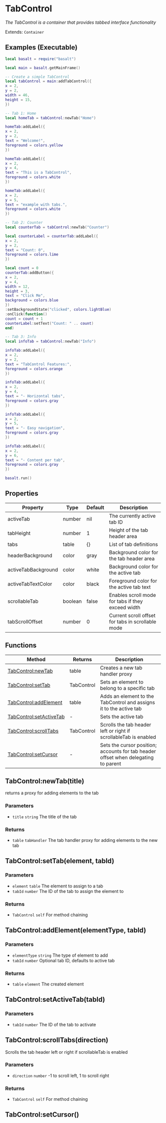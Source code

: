 # TabControl
_The TabControl is a container that provides tabbed interface functionality_

Extends: `Container`

## Examples (Executable)
```lua run
local basalt = require("basalt")

local main = basalt.getMainFrame()

-- Create a simple TabControl
local tabControl = main:addTabControl({
x = 2,
y = 2,
width = 46,
height = 15,
})

-- Tab 1: Home
local homeTab = tabControl:newTab("Home")

homeTab:addLabel({
x = 2,
y = 2,
text = "Welcome!",
foreground = colors.yellow
})

homeTab:addLabel({
x = 2,
y = 4,
text = "This is a TabControl",
foreground = colors.white
})

homeTab:addLabel({
x = 2,
y = 5,
text = "example with tabs.",
foreground = colors.white
})

-- Tab 2: Counter
local counterTab = tabControl:newTab("Counter")

local counterLabel = counterTab:addLabel({
x = 2,
y = 2,
text = "Count: 0",
foreground = colors.lime
})

local count = 0
counterTab:addButton({
x = 2,
y = 4,
width = 12,
height = 3,
text = "Click Me",
background = colors.blue
})
:setBackgroundState("clicked", colors.lightBlue)
:onClick(function()
count = count + 1
counterLabel:setText("Count: " .. count)
end)

-- Tab 3: Info
local infoTab = tabControl:newTab("Info")

infoTab:addLabel({
x = 2,
y = 2,
text = "TabControl Features:",
foreground = colors.orange
})

infoTab:addLabel({
x = 2,
y = 4,
text = "- Horizontal tabs",
foreground = colors.gray
})

infoTab:addLabel({
x = 2,
y = 5,
text = "- Easy navigation",
foreground = colors.gray
})

infoTab:addLabel({
x = 2,
y = 6,
text = "- Content per tab",
foreground = colors.gray
})

basalt.run()
```

## Properties

|Property|Type|Default|Description|
|---|---|---|---|
|activeTab|number|nil|The currently active tab ID|
|tabHeight|number|1|Height of the tab header area|
|tabs|table|{}|List of tab definitions|
|headerBackground|color|gray|Background color for the tab header area|
|activeTabBackground|color|white|Background color for the active tab|
|activeTabTextColor|color|black|Foreground color for the active tab text|
|scrollableTab|boolean|false|Enables scroll mode for tabs if they exceed width|
|tabScrollOffset|number|0|Current scroll offset for tabs in scrollable mode|

## Functions

|Method|Returns|Description|
|---|---|---|
|[TabControl:newTab](#tabcontrol-newtab-title)|table|Creates a new tab handler proxy|
|[TabControl:setTab](#tabcontrol-settab-element-tabid)|TabControl|Sets an element to belong to a specific tab|
|[TabControl:addElement](#tabcontrol-addelement-elementtype-tabid)|table|Adds an element to the TabControl and assigns it to the active tab|
|[TabControl:setActiveTab](#tabcontrol-setactivetab-tabid)|-|Sets the active tab|
|[TabControl:scrollTabs](#tabcontrol-scrolltabs-direction)|TabControl|Scrolls the tab header left or right if scrollableTab is enabled|
|[TabControl:setCursor](#tabcontrol-setcursor)|-|Sets the cursor position; accounts for tab header offset when delegating to parent|

## TabControl:newTab(title)

returns a proxy for adding elements to the tab

### Parameters
* `title` `string` The title of the tab

### Returns
* `table` `tabHandler` The tab handler proxy for adding elements to the new tab

## TabControl:setTab(element, tabId)
### Parameters
* `element` `table` The element to assign to a tab
* `tabId` `number` The ID of the tab to assign the element to

### Returns
* `TabControl` `self` For method chaining

## TabControl:addElement(elementType, tabId)
### Parameters
* `elementType` `string` The type of element to add
* `tabId` `number` Optional tab ID, defaults to active tab

### Returns
* `table` `element` The created element

## TabControl:setActiveTab(tabId)
### Parameters
* `tabId` `number` The ID of the tab to activate

## TabControl:scrollTabs(direction)

Scrolls the tab header left or right if scrollableTab is enabled

### Parameters
* `direction` `number` -1 to scroll left, 1 to scroll right

### Returns
* `TabControl` `self` For method chaining

## TabControl:setCursor()